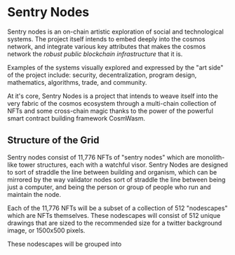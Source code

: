 # Sentry Nodes

Sentry nodes is an on-chain artistic exploration of social and technological systems. The project itself intends to embed deeply into the cosmos network, and integrate various key attributes that makes the cosmos network the *robust public blockchain infrastructure* that it is.

Examples of the systems visually explored and expressed by the "art side" of the project include: security, decentralization, program design, mathematics, algorithms, trade, and community.

At it's core, Sentry Nodes is a project that intends to weave itself into the very fabric of the cosmos ecosystem through a multi-chain collection of NFTs and some cross-chain magic thanks to the power of the powerful smart contract building framework CosmWasm.

## Structure of the Grid

Sentry nodes consist of 11,776 NFTs of "sentry nodes" which are monolith-like tower structures, each with a watchful visor. Sentry Nodes are designed to sort of straddle the line between building and organism, which can be mirrored by the way validator nodes sort of straddle the line between being just a computer, and being the person or group of people who run and maintain the node.

Each of the 11,776 NFTs will be a subset of a collection of 512 "nodescapes" which are NFTs themselves. These nodescapes will consist of 512 unique drawings that are sized to the recommended size for a twitter background image, or 1500x500 pixels.

These nodescapes will be grouped into 